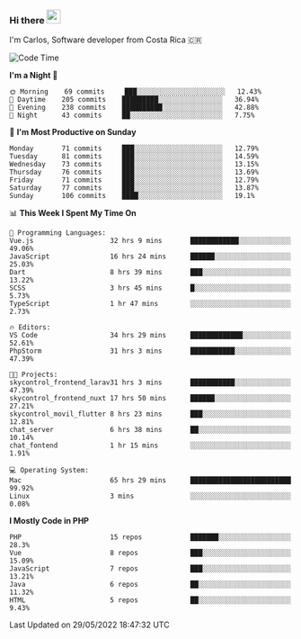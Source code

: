 ### Hi there <img src="https://media.giphy.com/media/hvRJCLFzcasrR4ia7z/giphy.gif" width="25px">

I'm Carlos, Software developer from Costa Rica 🇨🇷

<!--START_SECTION:waka-->
![Code Time](http://img.shields.io/badge/Code%20Time-0%20secs-blue)

**I'm a Night 🦉** 

```text
🌞 Morning    69 commits     ███░░░░░░░░░░░░░░░░░░░░░░   12.43% 
🌆 Daytime    205 commits    █████████░░░░░░░░░░░░░░░░   36.94% 
🌃 Evening    238 commits    ██████████░░░░░░░░░░░░░░░   42.88% 
🌙 Night      43 commits     ██░░░░░░░░░░░░░░░░░░░░░░░   7.75%

```
📅 **I'm Most Productive on Sunday** 

```text
Monday       71 commits     ███░░░░░░░░░░░░░░░░░░░░░░   12.79% 
Tuesday      81 commits     ███░░░░░░░░░░░░░░░░░░░░░░   14.59% 
Wednesday    73 commits     ███░░░░░░░░░░░░░░░░░░░░░░   13.15% 
Thursday     76 commits     ███░░░░░░░░░░░░░░░░░░░░░░   13.69% 
Friday       71 commits     ███░░░░░░░░░░░░░░░░░░░░░░   12.79% 
Saturday     77 commits     ███░░░░░░░░░░░░░░░░░░░░░░   13.87% 
Sunday       106 commits    ████░░░░░░░░░░░░░░░░░░░░░   19.1%

```


📊 **This Week I Spent My Time On** 

```text
💬 Programming Languages: 
Vue.js                   32 hrs 9 mins       ████████████░░░░░░░░░░░░░   49.06% 
JavaScript               16 hrs 24 mins      ██████░░░░░░░░░░░░░░░░░░░   25.03% 
Dart                     8 hrs 39 mins       ███░░░░░░░░░░░░░░░░░░░░░░   13.22% 
SCSS                     3 hrs 45 mins       █░░░░░░░░░░░░░░░░░░░░░░░░   5.73% 
TypeScript               1 hr 47 mins        ░░░░░░░░░░░░░░░░░░░░░░░░░   2.73%

🔥 Editors: 
VS Code                  34 hrs 29 mins      █████████████░░░░░░░░░░░░   52.61% 
PhpStorm                 31 hrs 3 mins       ███████████░░░░░░░░░░░░░░   47.39%

🐱‍💻 Projects: 
skycontrol_frontend_larav31 hrs 3 mins       ███████████░░░░░░░░░░░░░░   47.39% 
skycontrol_frontend_nuxt 17 hrs 50 mins      ██████░░░░░░░░░░░░░░░░░░░   27.21% 
skycontrol_movil_flutter 8 hrs 23 mins       ███░░░░░░░░░░░░░░░░░░░░░░   12.81% 
chat_server              6 hrs 38 mins       ██░░░░░░░░░░░░░░░░░░░░░░░   10.14% 
chat_fontend             1 hr 15 mins        ░░░░░░░░░░░░░░░░░░░░░░░░░   1.91%

💻 Operating System: 
Mac                      65 hrs 29 mins      █████████████████████████   99.92% 
Linux                    3 mins              ░░░░░░░░░░░░░░░░░░░░░░░░░   0.08%

```

**I Mostly Code in PHP** 

```text
PHP                      15 repos            ███████░░░░░░░░░░░░░░░░░░   28.3% 
Vue                      8 repos             ███░░░░░░░░░░░░░░░░░░░░░░   15.09% 
JavaScript               7 repos             ███░░░░░░░░░░░░░░░░░░░░░░   13.21% 
Java                     6 repos             ██░░░░░░░░░░░░░░░░░░░░░░░   11.32% 
HTML                     5 repos             ██░░░░░░░░░░░░░░░░░░░░░░░   9.43%

```



 Last Updated on 29/05/2022 18:47:32 UTC
<!--END_SECTION:waka-->
